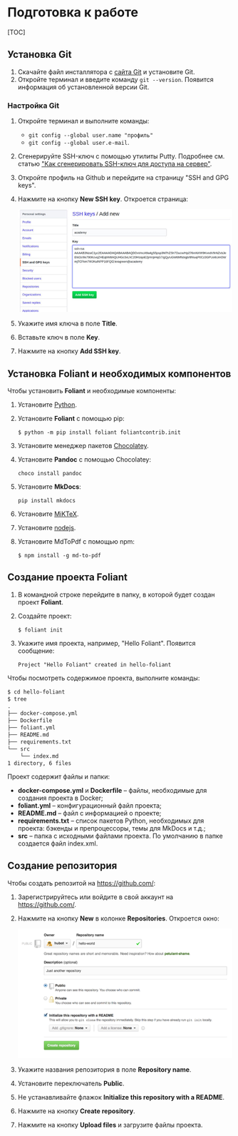 # Подготовка к работе

<if targets="site">
[TOC]
</if>

## Установка Git

1. Скачайте файл инсталлятора с [сайта Git](https://git-scm.com/download/win) и установите Git.
2. Откройте терминал и введите команду `git --version`. Появится информация об установленной версии Git.

### Настройка Git

1. Откройте терминал и выполните команды:
    * `git config --global user.name "профиль"`
    * `git config --global user.e-mail`.
2. Сгенерируйте SSH-ключ с помощью утилиты Putty. Подробнее см. статью ["Как сгенерировать SSH-ключ для доступа на сервер"](https://community.vscale.io/hc/ru/community/posts/207745269-%D0%9A%D0%B0%D0%BA-%D1%81%D0%B3%D0%B5%D0%BD%D0%B5%D1%80%D0%B8%D1%80%D0%BE%D0%B2%D0%B0%D1%82%D1%8C-SSH-%D0%BA%D0%BB%D1%8E%D1%87-%D0%B4%D0%BB%D1%8F-%D0%B4%D0%BE%D1%81%D1%82%D1%83%D0%BF%D0%B0-%D0%BD%D0%B0-%D1%81%D0%B5%D1%80%D0%B2%D0%B5%D1%80).
3. Откройте профиль на Github и перейдите на страницу "SSH and GPG keys".
4. Нажмите на кнопку **New SSH key**. Откроется страница:

    ![11](img/git-keys-add@1x.jpg)

5. Укажите имя ключа в поле **Title**.
6. Вставьте ключ в поле **Key**.
7. Нажмите на кнопку **Add SSH key**.

## Установка Foliant и необходимых компонентов

Чтобы установить **Foliant** и необходимые компоненты:

1. Установите [Python](https://www.python.org/downloads/).
2. Установите **Foliant** с помощью pip:
   
    ```
    $ python -m pip install foliant foliantcontrib.init
    ```

3. Установите менеджер пакетов [Chocolatey](https://chocolatey.org/install).
4. Установите **Pandoc** с помощью Chocolatey:
    
    ```
    choco install pandoc
    ```

5. Установите **MkDocs**:
    
    ```
    pip install mkdocs
    ```

6. Установите [MiKTeX](https://miktex.org/download).
7. Установите [nodejs](https://nodejs.org/en/).
8. Установите MdToPdf с помощью npm:
    
    ```
    $ npm install -g md-to-pdf
    ```

## Создание проекта Foliant

1. В командной строке перейдите в папку, в которой будет создан проект **Foliant**.
2. Создайте проект:
    
    ```
    $ foliant init
    ```

3. Укажите имя проекта, например, "Hello Foliant". Появится сообщение:
    
    ```
    Project "Hello Foliant" created in hello-foliant
    ```

Чтобы посмотреть содержимое проекта, выполните команды:

```
$ cd hello-foliant
$ tree
.
├── docker-compose.yml
├── Dockerfile
├── foliant.yml
├── README.md
├── requirements.txt
└── src
    └── index.md
1 directory, 6 files
```

Проект содержит файлы и папки:

- **docker-compose.yml** и **Dockerfile** – файлы,  необходимые для создания проекта в Docker;
- **foliant.yml** – конфигурационный файл проекта;
- **README.md** – файл с информацией о проекте;
- **requirements.txt** – список пакетов Python, необходимых для проекта: бэкенды и препроцессоры, темы для MkDocs и т.д.;
- **src** – папка с исходными файлами проекта. По умолчанию в папке создается файл index.xml.

## Создание репозитория

Чтобы создать репозитой на <https://github.com/>:

1. Зарегистрируйтесь или войдите в свой аккаунт на <https://github.com/>.
2. Нажмите на кнопку **New** в колонке **Repositories**. Откроется окно:

    ![44](img/create-new-repo.png)

3. Укажите названия репозитория в поле **Repository name**.
4. Установите переключатель **Public**.
5. Не устанавливайте флажок **Initialize this repository with a README**.
6. Нажмите на кнопку **Create repository**.
7. Нажмите на кнопку **Upload files** и загрузите файлы проекта.
